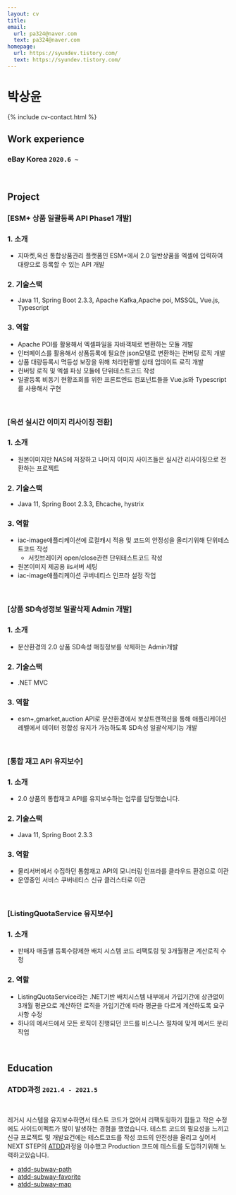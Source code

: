 ```yaml
---
layout: cv
title: 
email:
  url: pa324@naver.com
  text: pa324@naver.com
homepage:
  url: https://syundev.tistory.com/
  text: https://syundev.tistory.com/
---
```


# 박상윤

<!--
include contact information from the front matter
Supported arguments:
    - homepage: url, text
    - phone
    - email
-->

{% include cv-contact.html %}

## Work experience

### **eBay Korea** `2020.6 ~`

<br>

## Project

### [**ESM+ 상품 일괄등록 API Phase1 개발**]

### 1. 소개
  
- 지마켓,옥션 통합상품관리 플랫폼인 ESM+에서 2.0 일반상품을 엑셀에 입력하여 대량으로 등록할 수 있는 API 개발 

### 2. 기술스택

- Java 11, Spring Boot 2.3.3, Apache Kafka,Apache poi, MSSQL, Vue.js, Typescript

   
### 3. 역할
 
- Apache POI를 활용해서 엑셀파일을 자바객체로 변환하는 모듈 개발
- 인터페이스를 활용해서 상품등록에 필요한 json모델로 변환하는 컨버팅 로직 개발
- 상품 대량등록시 멱등성 보장을 위해 처리현황별 상태 업데이트 로직 개발
- 컨버팅 로직 및 엑셀 파싱 모듈에 단위테스트코드 작성
- 일괄등록 비동기 현황조회를 위한 프론트엔드 컴포넌트들을 Vue.js와 Typescript를 사용해서 구현
  

<br>

### [**옥션 실시간 이미지 리사이징 전환**]

### 1. 소개
  
- 원본이미지만 NAS에 저장하고 나머지 이미지 사이즈들은 실시간 리사이징으로 전환하는 프로젝트

### 2. 기술스택

- Java 11, Spring Boot 2.3.3, Ehcache, hystrix

### 3. 역할

- iac-image애플리케이션에 로컬캐시 적용 및 코드의 안정성을 올리기위해 단위테스트코드 작성
  - 서킷브레이커 open/close관련 단위테스트코드 작성
- 원본이미지 제공용 iis서버 세팅
- iac-image애플리케이션 쿠버네티스 인프라 설정 작업

<br>

### [**상품 SD속성정보 일괄삭제 Admin 개발**]

### 1. 소개
  
- 분산환경의 2.0 상품 SD속성 매칭정보를 삭제하는 Admin개발

### 2. 기술스택

- .NET MVC

### 3. 역할

- esm+,gmarket,auction API로 분산환경에서 보상트랜잭션을 통해 애플리케이션 레벨에서 데이터 정합성 유지가 가능하도록 SD속성 일괄삭제기능 개발

<br>

### [**통합 재고 API 유지보수**]

### 1. 소개
  
- 2.0 상품의 통합재고 API를 유지보수하는 업무를 담당했습니다.

### 2. 기술스택

- Java 11, Spring Boot 2.3.3

### 3. 역할

- 물리서버에서 수집하던 통합재고 API의 모니터링 인프라를 클라우드 환경으로 이관
- 운영중인 서비스 쿠버네티스 신규 클러스터로 이관

<br>


### [**ListingQuotaService 유지보수**]

### 1. 소개
  
- 판매자 매출별 등록수량제한 배치 시스템 코드 리팩토링 및 3개월평균 계산로직 수정

### 2. 역할

- ListingQuotaService라는 .NET기반 배치시스템 내부에서 가입기간에 상관없이 3개월 평균으로 계산하던 로직을 가입기간에 따라 평균을 다르게 계산하도록 요구사항 수정
- 하나의 메서드에서 모든 로직이 진행되던 코드를 비스니스 절차에 맞게 메서드 분리작업

<br>

## Education

### **ATDD과정** `2021.4 - 2021.5`

<br>

레거시 시스템을 유지보수하면서 테스트 코드가 없어서 리팩토링하기 힘들고 작은 수정에도 사이드이펙트가 많이 발생하는 경험을 했었습니다. 테스트 코드의 필요성을 느끼고 신규 프로젝트 및 개발요건에는 테스트코드를 작성 코드의 안전성을 올리고 싶어서 NEXT STEP의 [ATDD](https://edu.nextstep.camp/c/R89PYi5H/s)과정을 이수했고 Production 코드에 테스트를 도입하기위해 노력하고있습니다.

- [atdd-subway-path](https://github.com/pa324/atdd-subway-path)
- [atdd-subway-favorite](https://github.com/pa324/atdd-subway-favorite)
- [atdd-subway-map](https://github.com/pa324/atdd-subway-map)




<!-- ### Footer

Last updated: May 2013 -->
